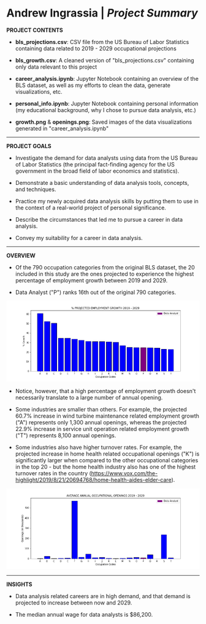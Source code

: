 # Andrew Ingrassia | *Project Summary*

**PROJECT CONTENTS**

- **bls_projections.csv**: CSV file from the US Bureau of Labor Statistics containing data related to 2019 - 2029 occupational projections

- **bls_growth.csv**: A cleaned version of "bls_projections.csv" containing only data relevant to this project

- **career_analysis.ipynb**: Jupyter Notebook containing an overview of the BLS dataset, as well as my efforts to clean the data, generate visualizations, etc.

- **personal_info.ipynb**: Jupyter Notebook containing personal information (my educational background, why I chose to pursue data analysis, etc.)

- **growth.png** & **openings.png**: Saved images of the data visualizations generated in "career_analysis.ipynb"

***

**PROJECT GOALS**

- Investigate the demand for data analysts using data from the US Bureau of Labor Statistics (the principal fact-finding agency for the US government in the broad field of labor economics and statistics).

- Demonstrate a basic understanding of data analysis tools, concepts, and techniques.

- Practice my newly acquired data analysis skills by putting them to use in the context of a real-world project of personal significance.

- Describe the circumstances that led me to pursue a career in data analysis.

- Convey my suitability for a career in data analysis.

***

**OVERVIEW**
- Of the 790 occupation categories from the original BLS dataset, the 20 included in this study are the ones projected to experience the highest percentage of employment growth between 2019 and 2029.

- Data Analyst ("P") ranks 16th out of the original 790 categories.

![Occupation Growth](growth.png)

- Notice, however, that a high percentage of employment growth doesn't necessarily translate to a large number of annual opening.

- Some industries are smaller than others. For example, the projected 60.7% increase in wind turbine maintenance related employment growth ("A") represents only 
1,300 annual openings, whereas the projected 22.9% increase in service unit operation related employment growth ("T") represents 8,100 annual openings.

- Some industries also have higher turnover rates. For example, the projected increase in home health related occupational openings ("K") is significantly larger 
when compared to the other occupational categories in the top 20 - but the home health industry also has one of the highest turnover rates in the country 
(https://www.vox.com/the-highlight/2019/8/21/20694768/home-health-aides-elder-care).

![Occupation Openings](openings.png)

***

**INSIGHTS**

- Data analysis related careers are in high demand, and that demand is projected to increase between now and 2029.

- The median annual wage for data analysts is $86,200.
